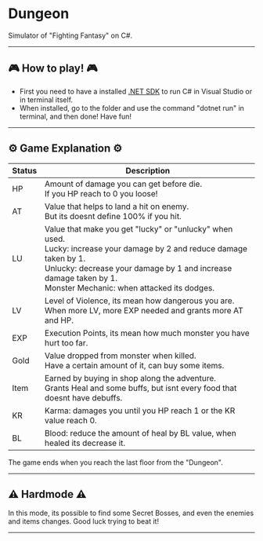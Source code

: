# Dungeon
Simulator of "Fighting Fantasy" on C#.
___
## 🎮 How to play! 🎮
- First you need to have a installed [.NET SDK](https://dotnet.microsoft.com/download) to run C# in Visual Studio or in terminal itself.
- When installed, go to the folder and use the command "dotnet run" in terminal, and then done! Have fun!
___
## ⚙️ Game Explanation ⚙️
| Status |               Description                   |
|--------|------------------------------------------|
|   HP   | Amount of damage you can get before die.<br>If you HP reach to 0 you loose! |
|   AT   | Value that helps to land a hit on enemy.<br>But its doesnt define 100% if you hit. |
|   LU   | Value that make you get "lucky" or "unlucky" when used.<br>Lucky: increase your damage by 2 and reduce damage taken by 1.<br>Unlucky: decrease your damage by 1 and increase damage taken by 1.<br>Monster Mechanic: when attacked its dodges. |
|   LV   | Level of Violence, its mean how dangerous you are.<br>When more LV, more EXP needed and grants more AT and HP. |
|   EXP  | Execution Points, its mean how much monster you have hurt too far. |
|  Gold  | Value dropped from monster when killed.<br>Have a certain amount of it, can buy some items. |
|  Item  | Earned by buying in shop along the adventure.<br>Grants Heal and some buffs, but isnt every food that doesnt have debuffs. |
|   KR   | Karma: damages you until you HP reach 1 or the KR value reach 0.
|   BL   | Blood: reduce the amount of heal by BL value, when healed its decrease it. |

The game ends when you reach the last floor from the "Dungeon".
___
## ⚠️ Hardmode ⚠️
In this mode, its possible to find some Secret Bosses, and even the enemies and items changes. Good luck trying to beat it!
___
